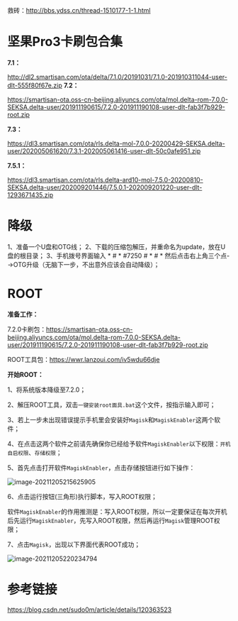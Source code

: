 救砖：http://bbs.ydss.cn/thread-1510177-1-1.html

# 坚果Pro3卡刷包合集

**7.1：**

http://dl2.smartisan.com/ota/delta/7.1.0/20191031/7.1.0-201910311044-user-dlt-555f80f67e.zip
**7.2：**

https://smartisan-ota.oss-cn-beijing.aliyuncs.com/ota/mol.delta-rom-7.0.0-SEKSA.delta-user/201911190615/7.2.0-201911190108-user-dlt-fab3f7b929-root.zip

**7.3：**

https://dl3.smartisan.com/ota/rls.delta-mol-7.0.0-20200429-SEKSA.delta-user/202005061620/7.3.1-202005061416-user-dlt-50c0afe951.zip

**7.5.1：**

https://dl3.smartisan.com/ota/rls.delta-ard10-mol-7.5.0-20200810-SEKSA.delta-user/202009201446/7.5.0.1-202009201220-user-dlt-1293671435.zip

# 降级

1、准备一个U盘和OTG线；
2、下载的压缩包解压，并重命名为update，放在U盘的根目录；
3、手机拨号界面输入 * # * #7250 # * # * 然后点击右上角三个点-->OTG升级（无脑下一步，不出意外应该会自动降级）；

# ROOT

**准备工作：**

7.2.0卡刷包：https://smartisan-ota.oss-cn-beijing.aliyuncs.com/ota/mol.delta-rom-7.0.0-SEKSA.delta-user/201911190615/7.2.0-201911190108-user-dlt-fab3f7b929-root.zip

ROOT工具包：https://wwr.lanzoui.com/iv5wdu66dje



**开始ROOT：**

1、将系统版本降级至7.2.0；

2、解压ROOT工具，双击`一键安装root面具.bat`这个文件，按指示输入即可；

3、若上一步未出现错误提示手机里会安装好`Magisk`和`MagiskEnabler`这两个软件；

4、在点击这两个软件之前请先确保你已经给予软件`MagiskEnabler`以下权限：`开机自启权限`、`存储权限`；

5、首先点击打开软件`MagiskEnabler`，点击存储按钮进行如下操作：

![image-20211205215625905](C:\Users\nanum008\AppData\Roaming\Typora\typora-user-images\image-20211205215625905.png)

6、点击运行按钮(三角形)执行脚本，写入ROOT权限；

软件`MagiskEnabler`的作用推测是：写入ROOT权限，所以一定要保证在每次开机后先运行`MagiskEnabler`，先写入ROOT权限，然后再运行`Magisk`管理ROOT权限；

7、点击`Magisk`，出现以下界面代表ROOT成功；

![image-20211205220234794](C:\Users\nanum008\AppData\Roaming\Typora\typora-user-images\image-20211205220234794.png)

# 参考链接

https://blog.csdn.net/sudo0m/article/details/120363523